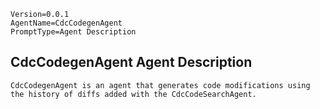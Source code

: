 ```properties
Version=0.0.1
AgentName=CdcCodegenAgent
PromptType=Agent Description
```

## CdcCodegenAgent Agent Description

```prompt_markdown
CdcCodegenAgent is an agent that generates code modifications using the history of diffs added with the CdcCodeSearchAgent.
```